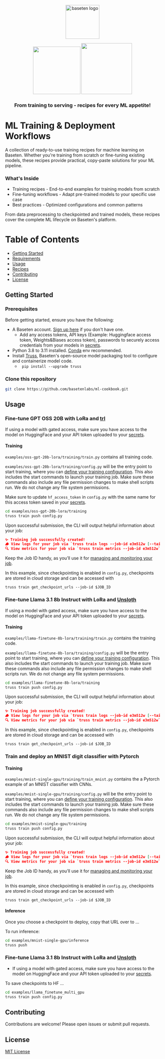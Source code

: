<div align="center">

  <a href="https://www.baseten.co/"><picture>
    <source media="(prefers-color-scheme: dark)" srcset="https://github.com/user-attachments/assets/618081de-e4ff-425f-aac7-14e7ca29c03b">
    <source media="(prefers-color-scheme: light)" srcset="https://github.com/user-attachments/assets/618081de-e4ff-425f-aac7-14e7ca29c03b">
    <img alt="baseten logo" src="" height="110" style="max-width: 100%;">
  </picture></a>
  
<a href="https://docs.baseten.co/examples/deploy-your-first-model"><img src="https://github.com/user-attachments/assets/043ac2bc-60cf-485e-8d9a-467bfa69a5e0" width="154"></a>
<a href="https://docs.baseten.co/training/overview"><img src="https://github.com/user-attachments/assets/79bee104-2a0a-45f0-ac4a-7a832a1d5a2a" width="165"></a>

### From training to serving - recipes for every ML appetite!

</div>

# ML Training & Deployment Workflows
A collection of ready-to-use training recipes for machine learning on Baseten. Whether you're training from scratch or fine-tuning existing models, these recipes provide practical, copy-paste solutions for your ML pipeline.

### What's Inside

- Training recipes - End-to-end examples for training models from scratch
- Fine-tuning workflows - Adapt pre-trained models to your specific use case
- Best practices - Optimized configurations and common patterns

From data preprocessing to checkpointed and trained models, these recipes cover the complete ML lifecycle on Baseten's platform.

# Table of Contents

- [Getting Started](#getting-started)
- [Requirements](#requirements)
- [Usage](#usage)
- [Recipes](#recipes)
- [Contributing](#contributing)
- [License](#license)


## Getting Started

### Prerequisites

Before getting started, ensure you have the following:

- A Baseten account. [Sign up here](https://baseten.co/signup) if you don't have one.
    - Add any access tokens, API keys (Example: Huggingface access token, Weights&Biases access token), passwords to securely access credentials from your models in [secrets](https://app.baseten.co/settings/secrets).
- Python 3.8 to 3.11 installed. [Conda](https://docs.conda.io/projects/conda/en/latest/user-guide/getting-started.html) env recommended.
- Install [Truss](https://github.com/basetenlabs/truss), Baseten's open-source model packaging tool to configure and containerize model code.
    - ``` pip install --upgrade truss```


### Clone this repository

```bash
git clone https://github.com/basetenlabs/ml-cookbook.git
```

## Usage

### Fine-tune GPT OSS 20B with LoRa and [trl](https://github.com/huggingface/trl)

If using a model with gated access, make sure you have access to the model on HuggingFace and your API token uploaded to your [secrets](https://app.baseten.co/settings/secrets).

#### Training

`examples/oss-gpt-20b-lora/training/train.py` contains all training code. 

`examples/oss-gpt-20b-lora/training/config.py` will be the entry point to start training, where you can [define your training configuration](https://docs.baseten.co/training/getting-started#step-1%3A-define-your-training-configuration). This also includes the start commands to launch your training job. Make sure these commands also include any file permission changes to make shell scripts run. We do not change any file system permissions. 

Make sure to update `hf_access_token` in `config.py` with the same name for this access token saved in your [secrets](https://app.baseten.co/settings/secrets). 

```bash
cd examples/oss-gpt-20b-lora/training
truss train push config.py
```

Upon successful submission, the CLI will output helpful information about your job:

```json
✨ Training job successfully created!
🪵 View logs for your job via `truss train logs --job-id e3m512w [--tail]`
🔍 View metrics for your job via `truss train metrics --job-id e3m512w`
```

Keep the Job ID handy, as you’ll use it for [managing and monitoring your job](https://docs.baseten.co/training/management).

In this example, since checkpointing is enabled in `config.py`, checkpoints are stored in cloud storage and can be accessed with 
```
truss train get_checkpoint_urls --job-id $JOB_ID
```

### Fine-tune Llama 3.1 8b Instruct with LoRa and [Unsloth](https://github.com/unslothai/unsloth/tree/main)

If using a model with gated access, make sure you have access to the model on HuggingFace and your API token uploaded to your [secrets](https://app.baseten.co/settings/secrets).

#### Training

`examples/llama-finetune-8b-lora/training/train.py` contains the training code. 

`examples/llama-finetune-8b-lora/training/config.py` will be the entry point to start training, where you can [define your training configuration](https://docs.baseten.co/training/getting-started#step-1%3A-define-your-training-configuration). This also includes the start commands to launch your training job. Make sure these commands also include any file permission changes to make shell scripts run. We do not change any file system permissions. 

```bash
cd examples/llama-finetune-8b-lora/training
truss train push config.py
```

Upon successful submission, the CLI will output helpful information about your job:

```json
✨ Training job successfully created!
🪵 View logs for your job via `truss train logs --job-id e3m512w [--tail]`
🔍 View metrics for your job via `truss train metrics --job-id e3m512w`
```

In this example, since checkpointing is enabled in `config.py`, checkpoints are stored in cloud storage and can be accessed with 
```
truss train get_checkpoint_urls --job-id $JOB_ID
```





### Train and deploy an MNIST digit classifier with Pytorch

#### Training

`examples/mnist-single-gpu/training/train_mnist.py` contains the a Pytorch example of an MNIST classifier with CNNs. 

`examples/mnist-single-gpu/training/config.py` will be the entry point to start training, where you can [define your training configuration](https://docs.baseten.co/training/getting-started#step-1%3A-define-your-training-configuration). This also includes the start commands to launch your training job. Make sure these commands also include any file permission changes to make shell scripts run. We do not change any file system permissions. 

```bash
cd examples/mnist-single-gpu/training
truss train push config.py
```

Upon successful submission, the CLI will output helpful information about your job:

```json
✨ Training job successfully created!
🪵 View logs for your job via `truss train logs --job-id e3m512w [--tail]`
🔍 View metrics for your job via `truss train metrics --job-id e3m512w`
```

Keep the Job ID handy, as you’ll use it for [managing and monitoring your job](https://docs.baseten.co/training/management).

In this example, since checkpointing is enabled in `config.py`, checkpoints are stored in cloud storage and can be accessed with 
```
truss train get_checkpoint_urls --job-id $JOB_ID
```

#### Inference

Once you choose a checkpoint to deploy, copy that URL over to ...

To run inference:
```bash
cd examples/mnist-single-gpu/inference
truss push
```


### Fine-tune Llama 3.1 8b Instruct with LoRa and [Unsloth](https://github.com/unslothai/unsloth/tree/main)

- If using a model with gated access, make sure you have access to the model on HuggingFace and your API token uploaded to your [secrets](https://app.baseten.co/settings/secrets).

To save checkpoints to HF ... 

```bash
cd examples/llama_finetune_multi_gpu
truss train push config.py
```


## Contributing

Contributions are welcome! Please open issues or submit pull requests.

## License

[MIT License](LICENSE)
